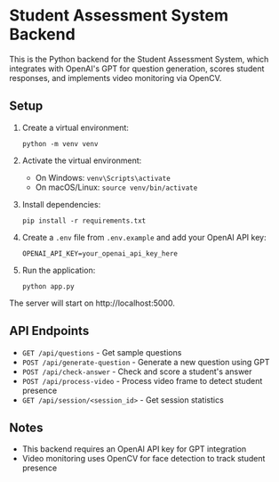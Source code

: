# Student Assessment System Backend

This is the Python backend for the Student Assessment System, which integrates with OpenAI's GPT for question generation, scores student responses, and implements video monitoring via OpenCV.

## Setup

1. Create a virtual environment:
   ```
   python -m venv venv
   ```

2. Activate the virtual environment:
   - On Windows: `venv\Scripts\activate`
   - On macOS/Linux: `source venv/bin/activate`

3. Install dependencies:
   ```
   pip install -r requirements.txt
   ```

4. Create a `.env` file from `.env.example` and add your OpenAI API key:
   ```
   OPENAI_API_KEY=your_openai_api_key_here
   ```

5. Run the application:
   ```
   python app.py
   ```

The server will start on http://localhost:5000.

## API Endpoints

- `GET /api/questions` - Get sample questions
- `POST /api/generate-question` - Generate a new question using GPT
- `POST /api/check-answer` - Check and score a student's answer
- `POST /api/process-video` - Process video frame to detect student presence
- `GET /api/session/<session_id>` - Get session statistics

## Notes

- This backend requires an OpenAI API key for GPT integration
- Video monitoring uses OpenCV for face detection to track student presence